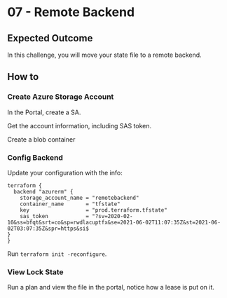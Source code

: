 # 07 - Remote Backend

## Expected Outcome

In this challenge, you will move your state file to a remote backend.

## How to

### Create Azure Storage Account

In the Portal, create a SA.

Get the account information, including SAS token.

Create a blob container

### Config Backend

Update your configuration with the info:

```hcl
terraform {
  backend "azurerm" {
    storage_account_name = "remotebackend"
    container_name       = "tfstate"
    key                  = "prod.terraform.tfstate"
    sas_token            = "?sv=2020-02-10&ss=bfqt&srt=co&sp=rwdlacuptfx&se=2021-06-02T11:07:35Z&st=2021-06-02T03:07:35Z&spr=https&si$
}
}
```

Run `terraform init -reconfigure`.

### View Lock State

Run a plan and view the file in the portal, notice how a lease is put on it.
